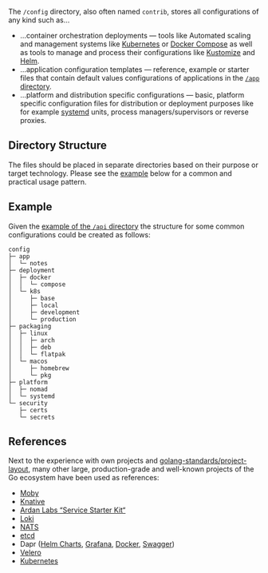 The `/config` directory, also often named `contrib`, stores all configurations of any kind such as…

- …container orchestration deployments — tools like Automated scaling and management systems like [Kubernetes][] or [Docker Compose][docker-compose] as well as tools to manage and process their configurations like [Kustomize][] and [Helm][].
- …application configuration templates — reference, example or starter files that contain default values configurations of applications in the [`/app` directory][gh-tree-app].
- …platform and distribution specific configurations — basic, platform specific configuration files for distribution or deployment purposes like for example [systemd][] units, process managers/supervisors or reverse proxies.

## Directory Structure

The files should be placed in separate directories based on their purpose or target technology. Please see the [example](#example) below for a common and practical usage pattern.

## Example

Given the [example of the `/api` directory][gh-blob-api-readme#example] the structure for some common configurations could be created as follows:

```raw
config
├─ app
│  └─ notes
├─ deployment
│  ├─ docker
│  │  └─ compose
│  └─ k8s
│     ├─ base
│     ├─ local
│     ├─ development
│     └─ production
├─ packaging
│  ├─ linux
│  │  ├─ arch
│  │  ├─ deb
│  │  └─ flatpak
│  └─ macos
│     ├─ homebrew
│     └─ pkg
├─ platform
│  ├─ nomad
│  └─ systemd
└─ security
   ├─ certs
   └─ secrets
```

## References

Next to the experience with own projects and [golang-standards/project-layout][], many other large, production-grade and well-known projects of the Go ecosystem have been used as references:

- [Moby][gh-moby-tree-contrib]
- [Knative][gh-knative-tree-config]
- [Ardan Labs “Service Starter Kit“][gh-ardanlabs/service-tree-zarf]
- [Loki][gh-loki-tree-production]
- [NATS][gh-nats-server-tree-docker]
- [etcd][gh-etcd-tree-contrib]
- Dapr ([Helm Charts][gh-dapr-tree-charts], [Grafana][gh-dapr-tree-grafana], [Docker][gh-dapr-tree-docker], [Swagger][gh-dapr-tree-swagger])
- [Velero][gh-velero-tree-config]
- [Kubernetes][gh-kubernetes-tree-hack]

[docker-compose]: https://docs.docker.com/compose
[gh-ardanlabs/service-tree-zarf]: https://github.com/ardanlabs/service/tree/master/zarf
[gh-blob-api-readme#example]: https://github.com/svengreb/tmpl-go/blob/main/api/README.md#example
[gh-dapr-tree-charts]: https://github.com/dapr/dapr/tree/master/charts/dapr
[gh-dapr-tree-docker]: https://github.com/dapr/dapr/tree/master/docker
[gh-dapr-tree-grafana]: https://github.com/dapr/dapr/tree/master/grafana
[gh-dapr-tree-swagger]: https://github.com/dapr/dapr/tree/master/swagger
[gh-etcd-tree-contrib]: https://github.com/etcd-io/etcd/tree/master/contrib
[gh-knative-tree-config]: https://github.com/knative/serving/tree/master/config
[gh-kubernetes-tree-hack]: https://github.com/kubernetes/kubernetes/tree/master/hack
[gh-loki-tree-production]: https://github.com/grafana/loki/tree/master/production
[gh-moby-tree-contrib]: https://github.com/moby/moby/tree/master/contrib
[gh-nats-server-tree-docker]: https://github.com/nats-io/nats-server/tree/master/docker
[gh-tree-app]: https://github.com/svengreb/tmpl-go/tree/main/app
[gh-velero-tree-config]: https://github.com/vmware-tanzu/velero/tree/main/config
[golang-standards/project-layout]: https://github.com/golang-standards/project-layout
[helm]: https://helm.sh
[kubernetes]: https://kubernetes.io
[kustomize]: https://kustomize.io
[systemd]: https://www.freedesktop.org/wiki/Software/systemd
